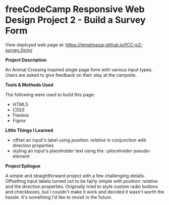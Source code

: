 # freeCodeCamp Responsive Web Design Project 2 - Build a Survey Form

View deployed web page at: https://jemalmazar.github.io/fCC-p2-survey_form/

**Project Description**

An Animal Crossing inspired single page form with various input types. Users are asked to give feedback on their stay at the campsite.

**Tools & Methods Used**

The following were used to build this page:

- HTML5
- CSS3
- Flexbox
- Figma

**Little Things I Learned**

- offset an input's label using _position: relative_ in conjunction with direction properties
- styling an input's placeholder text using the _::placeholder_ pseudo-element

**Project Epilogue**

A simple and straightforward project with a few challenging details. Offsetting input labels turned out to be fairly simple with _position: relative_ and the direction properties. Originally tried to style custom radio buttons and checkboxes, but I couldn't make it work and decided it wasn't worth the hassle. It's something I'd like to revisit in the future.
